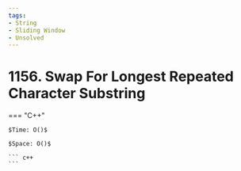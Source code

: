 ```yaml
---
tags:
- String
- Sliding Window
- Unsolved
---
```



# 1156. Swap For Longest Repeated Character Substring

=== "C++"

    $Time: O()$

    $Space: O()$

    ``` c++
    ```